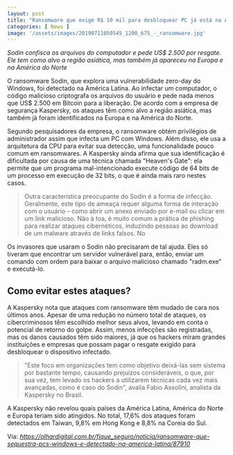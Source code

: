 ```yaml
---
layout: post
title: "Ransomware que exige R$ 10 mil para desbloquear PC já está na América Latina"
categories: [ News ]
image: '/assets/images/20190711050545_1200_675_-_ransomware.jpg'
---
```


*Sodin confisca os arquivos do computador e pede US$ 2.500 por resgate. Ele tem como alvo a região asiática, mas também já apareceu na Europa e na América do Norte*

O ransomware Sodin, que explora uma vulnerabilidade zero-day do Windows, foi detectado na América Latina. Ao infectar um computador, o código malicioso criptografa os arquivos do usuário e pede nada menos que US$ 2.500 em Bitcoin para a liberação. De acordo com a empresa de segurança Kaspersky, os ataques têm como alvo a região asiática, mas também já foram identificados na Europa e na América do Norte.

Segundo pesquisadores da empresa, o ransomware obtém privilégios de administrador assim que infecta um PC com Windows. Além disso, ele usa a arquitetura da CPU para evitar sua detecção, uma funcionalidade pouco comum em ransomwares. A Kaspersky ainda afirma que sua identificação é dificultada por causa de uma técnica chamada "Heaven's Gate": ela permite que um programa mal-intencionado execute código de 64 bits de um processo em execução de 32 bits, o que é ainda mais raro nestes casos.

> Outra característica preocupante do Sodin é a forma de infecção. Geralmente, este tipo de ameaça requer alguma forma de interação com o usuário – como abrir um anexo enviado por e-mail ou clicar em um link malicioso. Não à toa, é muito comum a prática de phishing para realizar ataques cibernéticos, induzindo pessoas ao download de um malware através de links falsos. No

Os invasores que usaram o Sodin não precisaram de tal ajuda. Eles só tiveram que encontrar um servidor vulnerável para, então, enviar um comando com ordem para baixar o arquivo malicioso chamado "radm.exe" e executá-lo.

## Como evitar estes ataques?

A Kaspersky nota que ataques com ransomware têm mudado de cara nos últimos anos. Apesar de uma redução no número total de ataques, os cibercriminosos têm escolhido melhor seus alvos, levando em conta o potencial de retorno do golpe. Assim, menos infecções são registradas, mas os danos causados têm sido maiores, já que os hackers miram grandes instituições e empresas que possam pagar o resgate exigido para desbloquear o dispositivo infectado.

> "Este foco em organizações tem como objetivo deixá-las sem sistema por bastante tempo, causando prejuízos consideráveis, o que, por sua vez, tem levado os hackers a utilizarem técnicas cada vez mais avançadas, como é caso do Sodin", avalia Fabio Assolini, analista da Kaspersky no Brasil.

A Kaspersky não revelou quais países da América Latina, América do Norte e Europa teriam sido atingidos. No total, 17,6% dos ataques foram detectados em Taiwan, 9,8% em Hong Kong e 8,8% na Coreia do Sul.

Via: *https://olhardigital.com.br/fique_seguro/noticia/ransomware-que-sequestra-pcs-windows-e-detectado-na-america-latina/87910*
